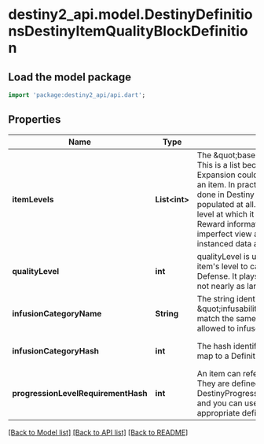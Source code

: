 # destiny2_api.model.DestinyDefinitionsDestinyItemQualityBlockDefinition

## Load the model package
```dart
import 'package:destiny2_api/api.dart';
```

## Properties
Name | Type | Description | Notes
------------ | ------------- | ------------- | -------------
**itemLevels** | **List&lt;int&gt;** | The \&quot;base\&quot; defined level of an item. This is a list because, in theory, each Expansion could define its own base level for an item.  In practice, not only was that never done in Destiny 1, but now this isn&#39;t even populated at all. When it&#39;s not populated, the level at which it spawns has to be inferred by Reward information, of which BNet receives an imperfect view and will only be reliable on instanced data as a result. | [optional] [default to []]
**qualityLevel** | **int** | qualityLevel is used in combination with the item&#39;s level to calculate stats like Attack and Defense. It plays a role in that calculation, but not nearly as large as itemLevel does. | [optional] [default to null]
**infusionCategoryName** | **String** | The string identifier for this item&#39;s \&quot;infusability\&quot;, if any.   Items that match the same infusionCategoryName are allowed to infuse with each other. | [optional] [default to null]
**infusionCategoryHash** | **int** | The hash identifier for the infusion. It does not map to a Definition entity. | [optional] [default to null]
**progressionLevelRequirementHash** | **int** | An item can refer to pre-set level requirements. They are defined in DestinyProgressionLevelRequirementDefinition, and you can use this hash to find the appropriate definition. | [optional] [default to null]

[[Back to Model list]](../README.md#documentation-for-models) [[Back to API list]](../README.md#documentation-for-api-endpoints) [[Back to README]](../README.md)


